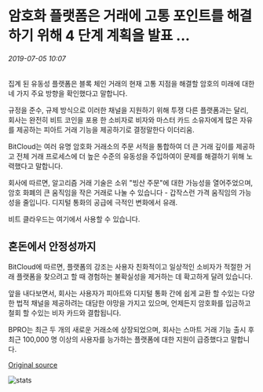 # 암호화 플랫폼은 거래에 고통 포인트를 해결하기 위해 4 단계 계획을 발표 ...

###### 2019-07-05 10:07

집계 된 유동성 플랫폼은 블록 체인 거래의 현재 고통 지점을 해결할 암호의 미래에 대한 네 가지 주요 방향을 확인했다고 말합니다.

규정을 준수, 규제 방식으로 이러한 채널을 지원하기 위해 투쟁 다른 플랫폼과는 달리, 회사는 완전히 비트 코인을 포용 한 소비자로 비자와 마스터 카드 소유자에게 많은 자유를 제공하는 피아트 거래 기능을 제공하기로 결정말한다 이더리움.

BitCloud는 여러 유명 암호화 거래소의 주문 서적을 통합하여 더 큰 거래 깊이를 제공하고 전체 거래 프로세스에 더 높은 수준의 유동성을 주입하여이 문제를 해결하기 위해 노력했다고 말합니다.

회사에 따르면, 알고리즘 거래 기술은 소위 "빙산 주문"에 대한 가능성을 열어주었으며, 암호 화폐의 큰 움직임을 작은 거래로 나눌 수 있습니다 - 갑작스런 가격 움직임의 가능성을 줄입니다. 디지털 통화의 공급에 극적인 변화에서 유래.

비트 클라우드는 여기에서 사용할 수 있습니다.

## 혼돈에서 안정성까지

BitCloud에 따르면, 플랫폼의 강조는 사용자 친화적이고 일상적인 소비자가 적절한 거래 플랫폼을 찾으려고 할 때 경험하는 불확실성을 제거하는 데 확고하게 달려 있습니다.

앞을 내다보면서, 회사는 사용자가 피아트와 디지털 통화 간에 쉽게 교환 할 수있는 다양한 법적 채널을 제공하려는 대담한 야망을 가지고 있으며, 언제든지 암호화를 입금하고 철회 할 수있는 비자 카드와 결합됩니다.

BPRO는 최근 두 개의 새로운 거래소에 상장되었으며, 회사는 스마트 거래 기능 출시 후 최근 100,000 명 이상의 사용자를 능가하는 플랫폼에 대한 지원이 급증했다고 말합니다.

[Original source](https://cointelegraph.com/news/crypto-platform-unveils-4-step-plan-to-tackle-pain-points-in-trading)

![stats](https://c.statcounter.com/11760860/0/a89fa40b/1/ "stats")